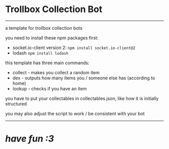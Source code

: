 # Trollbox Collection Bot
<!---twollbox cowwection bwot :3-->
***
a template for trollbox collection bots
<!---a tempwate fow twollbox cowwection bwots :3-->
you need to install these npm packages first:
<!---instaww thwese pwackages pweasee~~?-->
- socket.io-client version 2:
`npm install socket.io-client@2`
- lodash
`npm install lodash`

this template has three main commands:
<!---this tempwate has twee main commands uwu-->
- collect - makes you collect a random item
- dex - outputs how many items you / someone else has (according to home)
- lookup - checks if you have an item

you have to put your collectables in collectables.json, like how it is initially structured
<!---pls put cowwectables in the jay son ^w^-->
you may also adjust the script to work / be consistent with your bot
<!---owo make suwe it's comPAWtible with ur bwot!! OWO OWO OWO-->
***
# ***have fun :3***
<!---Bye, ugly piece of SHIT.-->
